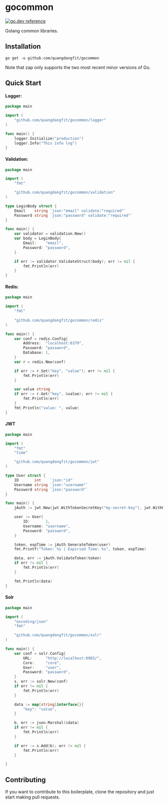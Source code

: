 # gocommon
[![go.dev reference](https://img.shields.io/badge/go.dev-reference-007d9c?logo=go&logoColor=white&style=flat-square)](https://pkg.go.dev/github.com/quangdangfit/gocommon)

Golang common libraries.

## Installation

`go get -u github.com/quangdangfit/gocommon`

Note that zap only supports the two most recent minor versions of Go.

## Quick Start

#### Logger:

```go
package main

import (
    "github.com/quangdangfit/gocommon/logger"
)

func main() {
    logger.Initialize("production")
    logger.Info("This info log")
}
```

#### Validation:

```go
package main

import (
	"fmt"

	"github.com/quangdangfit/gocommon/validation"
)

type LoginBody struct {
	Email    string `json:"email" validate:"required"`
	Password string `json:"password" validate:"required"`
}

func main() {
	var validator = validation.New()
	var body = LoginBody{
		Email:    "email",
		Password: "password",
	}

	if err := validator.ValidateStruct(body); err != nil {
		fmt.Println(err)
	}
}
```

#### Redis:

```go
package main

import (
	"fmt"
	
	"github.com/quangdangfit/gocommon/redis"
)

func main() {
	var conf = redis.Config{
		Address:  "localhost:6379",
		Password: "password",
		Database: 1,
	}
	var r = redis.New(conf)

	if err := r.Set("key", "value"); err != nil {
		fmt.Println(err)
	}

	var value string
	if err := r.Get("key", &value); err != nil {
		fmt.Println(err)
	}
	fmt.Println("value: ", value)
}
```

#### JWT
```go
package main

import (
	"fmt"
	"time"

	"github.com/quangdangfit/gocommon/jwt"
)

type User struct {
	ID       int    `json:"id"`
	Username string `json:"username"`
	Password string `json:"password"`
}

func main() {
	jAuth := jwt.New(jwt.WithTokenSecretKey("my-secret-key"), jwt.WithExpiredTime(1*time.Minute))

	user := User{
		ID:       1,
		Username: "username",
		Password: "password",
	}

	token, expTime := jAuth.GenerateToken(user)
	fmt.Printf("Token: %s | Expiried Time: %s", token, expTime)

	data, err := jAuth.ValidateToken(token)
	if err != nil {
		fmt.Println(err)
	}

	fmt.Println(data)
}
```

#### Solr
```go
package main

import (
	"encoding/json"
	"fmt"

	"github.com/quangdangfit/gocommon/solr"
)

func main() {
	var conf = solr.Config{
		URL:      "http://localhost:8983/",
		Core:     "core",
		User:     "user",
		Password: "password",
	}
	s, err := solr.New(conf)
	if err != nil {
		fmt.Println(err)
	}

	data := map[string]interface{}{
		"key": "value",
	}

	b, err := json.Marshal(&data)
	if err != nil {
		fmt.Println(err)
	}

	if err := s.Add(b); err != nil {
		fmt.Println(err)
	}

}
```

## Contributing

If you want to contribute to this boilerplate, clone the repository and just
start making pull requests.